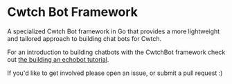 # Cwtch Bot Framework

A specialized Cwtch Bot framework in Go that provides a more lightweight and tailored approach to building chat bots for Cwtch. 

For an introduction to building chatbots with the CwtchBot framework check out [the building an echobot tutorial](https://docs.cwtch.im/developing/building-a-cwtch-app/building-an-echobot).

If you'd like to get involved please open an issue, or submit a pull request :) 